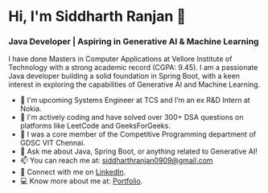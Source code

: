 # Hi, I'm Siddharth Ranjan 👋
### Java Developer | Aspiring in Generative AI & Machine Learning

I have done Masters in Computer Applications at Vellore Institute of Technology with a strong academic record (CGPA: 9.45). I am a passionate Java developer building a solid foundation in Spring Boot, with a keen interest in exploring the capabilities of Generative AI and Machine Learning.

- 🔭 I'm upcoming Systems Engineer at TCS and I’m an ex R&D Intern at Nokia.
- 🌱 I'm actively coding and have solved over 300+ DSA questions on platforms like LeetCode and GeeksForGeeks.
- 👯 I was a core member of the Competitive Programming department of GDSC VIT Chennai.
- 💬 Ask me about Java, Spring Boot, or anything related to Generative AI!
- 📫 You can reach me at: [siddharthranjan0909@gmail.com](mailto:siddharthranjan0909@gmail.com)
- 🔗 Connect with me on [LinkedIn](https://www.linkedin.com/in/siddharth-ranjan09/).
- 💻 Know more about me at: [Portfolio](https://www.siddharthranjan.me).
